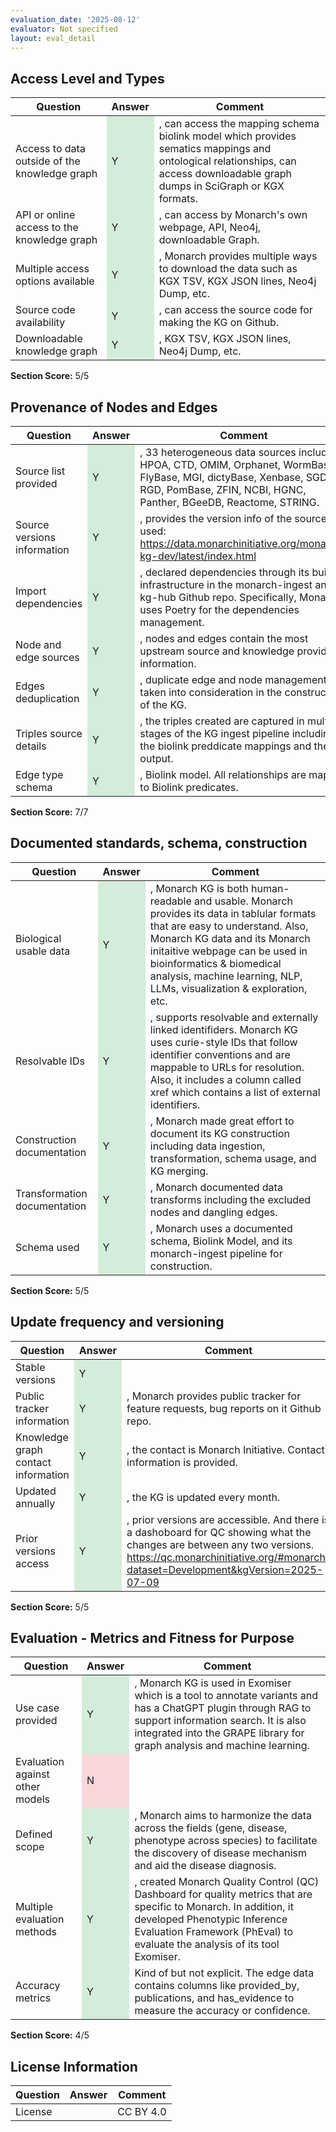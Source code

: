 ```yaml
---
evaluation_date: '2025-08-12'
evaluator: Not specified
layout: eval_detail
---
```


## Access Level and Types
<div class="table-responsive">
<table class="table table-striped">
<thead><tr><th>Question</th><th>Answer</th><th>Comment</th></tr></thead><tbody>
<tr><td>Access to data outside of the knowledge graph</td><td style="background-color:#d4edda;">Y</td><td>, can access the mapping schema biolink model which provides sematics mappings and ontological relationships, can access downloadable graph dumps in SciGraph or KGX formats.</td></tr>
<tr><td>API or online access to the knowledge graph</td><td style="background-color:#d4edda;">Y</td><td>, can access by Monarch&#x27;s own webpage, API, Neo4j, downloadable Graph.</td></tr>
<tr><td>Multiple access options available</td><td style="background-color:#d4edda;">Y</td><td>, Monarch provides multiple ways to download the data such as KGX TSV, KGX JSON lines, Neo4j Dump, etc.</td></tr>
<tr><td>Source code availability</td><td style="background-color:#d4edda;">Y</td><td>, can access the source code for making the KG on Github.</td></tr>
<tr><td>Downloadable knowledge graph</td><td style="background-color:#d4edda;">Y</td><td>, KGX TSV, KGX JSON lines, Neo4j Dump, etc.</td></tr>
</tbody></table></div>
<p><strong>Section Score:</strong> 5/5</p>

## Provenance of Nodes and Edges
<div class="table-responsive">
<table class="table table-striped">
<thead><tr><th>Question</th><th>Answer</th><th>Comment</th></tr></thead><tbody>
<tr><td>Source list provided</td><td style="background-color:#d4edda;">Y</td><td>, 33 heterogeneous data sources including HPOA, CTD, OMIM, Orphanet, WormBase, FlyBase, MGI, dictyBase, Xenbase, SGD, RGD, PomBase, ZFIN, NCBI, HGNC, Panther, BGeeDB, Reactome, STRING.</td></tr>
<tr><td>Source versions information</td><td style="background-color:#d4edda;">Y</td><td>, provides the version info of the sources used: <a href="https://data.monarchinitiative.org/monarch-kg-dev/latest/index.html">https://data.monarchinitiative.org/monarch-kg-dev/latest/index.html</a></td></tr>
<tr><td>Import dependencies</td><td style="background-color:#d4edda;">Y</td><td>, declared dependencies through its build infrastructure in the monarch-ingest and kg-hub Github repo. Specifically, Monarch uses Poetry for the dependencies management.</td></tr>
<tr><td>Node and edge sources</td><td style="background-color:#d4edda;">Y</td><td>, nodes and edges contain the most upstream source and knowledge provider information.</td></tr>
<tr><td>Edges deduplication</td><td style="background-color:#d4edda;">Y</td><td>, duplicate edge and node management is taken into consideration in the construction of the KG.</td></tr>
<tr><td>Triples source details</td><td style="background-color:#d4edda;">Y</td><td>, the triples created are captured in multiple stages of the KG ingest pipeline including the biolink preddicate mappings and the output.</td></tr>
<tr><td>Edge type schema</td><td style="background-color:#d4edda;">Y</td><td>, Biolink model. All relationships are mapped to Biolink predicates.</td></tr>
</tbody></table></div>
<p><strong>Section Score:</strong> 7/7</p>

## Documented standards, schema, construction
<div class="table-responsive">
<table class="table table-striped">
<thead><tr><th>Question</th><th>Answer</th><th>Comment</th></tr></thead><tbody>
<tr><td>Biological usable data</td><td style="background-color:#d4edda;">Y</td><td>, Monarch KG is both human-readable and usable. Monarch provides its data in tablular formats that are easy to understand. Also, Monarch KG data and its Monarch initaitive webpage can be used in bioinformatics &amp; biomedical analysis, machine learning, NLP, LLMs, visualization &amp; exploration, etc.</td></tr>
<tr><td>Resolvable IDs</td><td style="background-color:#d4edda;">Y</td><td>, supports resolvable and externally linked identifiders. Monarch KG uses curie-style IDs that follow identifier conventions and are mappable to URLs for resolution. Also, it includes a column called xref which contains a list of external identifiers.</td></tr>
<tr><td>Construction documentation</td><td style="background-color:#d4edda;">Y</td><td>, Monarch made great effort to document its KG construction including data ingestion, transformation, schema usage, and KG merging.</td></tr>
<tr><td>Transformation documentation</td><td style="background-color:#d4edda;">Y</td><td>, Monarch documented data transforms including the excluded nodes and dangling edges.</td></tr>
<tr><td>Schema used</td><td style="background-color:#d4edda;">Y</td><td>, Monarch uses a documented schema, Biolink Model, and its monarch-ingest pipeline for construction.</td></tr>
</tbody></table></div>
<p><strong>Section Score:</strong> 5/5</p>

## Update frequency and versioning
<div class="table-responsive">
<table class="table table-striped">
<thead><tr><th>Question</th><th>Answer</th><th>Comment</th></tr></thead><tbody>
<tr><td>Stable versions</td><td style="background-color:#d4edda;">Y</td><td></td></tr>
<tr><td>Public tracker information</td><td style="background-color:#d4edda;">Y</td><td>, Monarch provides public tracker for feature requests, bug reports on it Github repo.</td></tr>
<tr><td>Knowledge graph contact information</td><td style="background-color:#d4edda;">Y</td><td>, the contact is Monarch Initiative. Contact information is provided.</td></tr>
<tr><td>Updated annually</td><td style="background-color:#d4edda;">Y</td><td>, the KG is updated every month.</td></tr>
<tr><td>Prior versions access</td><td style="background-color:#d4edda;">Y</td><td>, prior versions are accessible. And there is a dashoboard for QC showing what the changes are between any two versions. <a href="https://qc.monarchinitiative.org/#monarch?dataset=Development&amp;kgVersion=2025-07-09">https://qc.monarchinitiative.org/#monarch?dataset=Development&amp;kgVersion=2025-07-09</a></td></tr>
</tbody></table></div>
<p><strong>Section Score:</strong> 5/5</p>

## Evaluation - Metrics and Fitness for Purpose
<div class="table-responsive">
<table class="table table-striped">
<thead><tr><th>Question</th><th>Answer</th><th>Comment</th></tr></thead><tbody>
<tr><td>Use case provided</td><td style="background-color:#d4edda;">Y</td><td>, Monarch KG is used in Exomiser which is a tool to annotate variants and has a ChatGPT plugin through RAG to support information search. It is also integrated into the GRAPE library for graph analysis and machine learning.</td></tr>
<tr><td>Evaluation against other models</td><td style="background-color:#f8d7da;">N</td><td></td></tr>
<tr><td>Defined scope</td><td style="background-color:#d4edda;">Y</td><td>, Monarch aims to harmonize the data across the fields (gene, disease, phenotype across species) to facilitate the discovery of disease mechanism and aid the disease diagnosis.</td></tr>
<tr><td>Multiple evaluation methods</td><td style="background-color:#d4edda;">Y</td><td>, created Monarch Quality Control (QC) Dashboard for quality metrics that are specific to Monarch. In addition, it developed Phenotypic Inference Evaluation Framework (PhEval) to evaluate the analysis of its tool Exomiser.</td></tr>
<tr><td>Accuracy metrics</td><td style="background-color:#d4edda;">Y</td><td>Kind of but not explicit. The edge data contains columns like provided_by, publications, and has_evidence to measure the accuracy or confidence.</td></tr>
</tbody></table></div>
<p><strong>Section Score:</strong> 4/5</p>

## License Information
<div class="table-responsive">
<table class="table table-striped">
<thead><tr><th>Question</th><th>Answer</th><th>Comment</th></tr></thead><tbody>
<tr><td>License</td><td></td><td>CC BY 4.0</td></tr>
</tbody></table></div>

